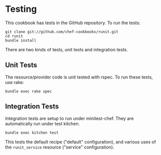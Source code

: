Testing
=======
This cookbook has tests in the GitHub repository. To run the tests:

    git clone git://github.com/chef-cookbooks/runit.git
    cd runit
    bundle install

There are two kinds of tests, unit tests and integration tests.

## Unit Tests

The resource/provider code is unit tested with rspec. To run these
tests, use rake:

    bundle exec rake spec

## Integration Tests

Integration tests are setup to run under minitest-chef. They are
automatically run under test kitchen.

    bundle exec kitchen test

This tests the default recipe ("default" configuration), and various
uses of the `runit_service` resource ("service" configuration).
